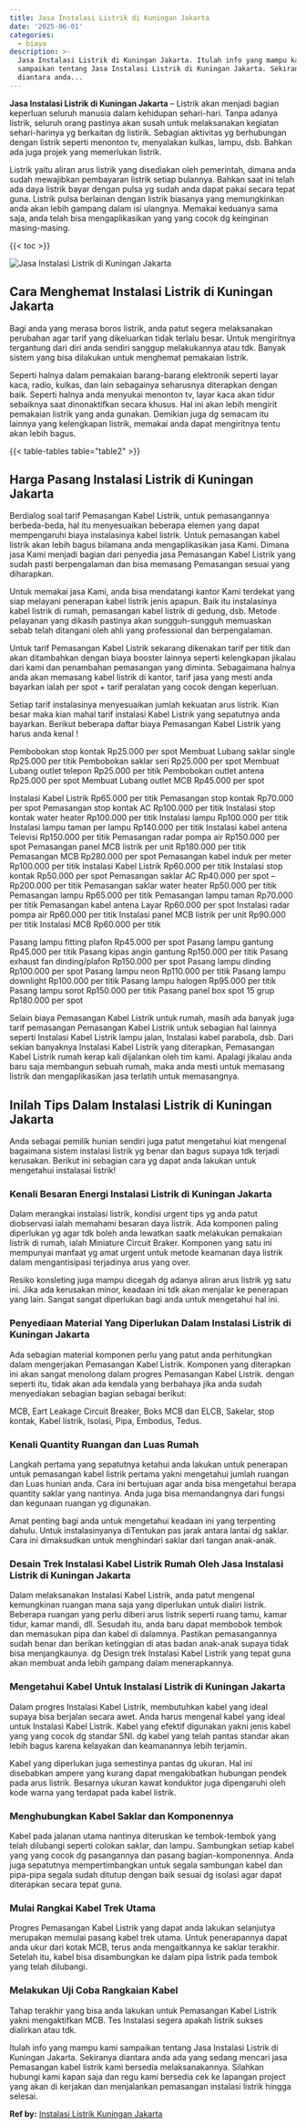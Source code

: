 ```yaml
---
title: Jasa Instalasi Listrik di Kuningan Jakarta
date: '2025-06-01'
categories:
  - biaya
description: >-
  Jasa Instalasi Listrik di Kuningan Jakarta. Itulah info yang mampu kami
  sampaikan tentang Jasa Instalasi Listrik di Kuningan Jakarta. Sekiranya
  diantara anda...
---
```


**Jasa Instalasi Listrik di Kuningan Jakarta** – Listrik akan menjadi bagian keperluan seluruh manusia dalam kehidupan sehari-hari. Tanpa adanya listrik, seluruh orang pastinya akan susah untuk melaksanakan kegiatan sehari-harinya yg berkaitan dg listirik. Sebagian aktivitas yg berhubungan dengan listrik seperti menonton tv, menyalakan kulkas, lampu, dsb. Bahkan ada juga projek yang memerlukan listrik.

Listrik yaitu aliran arus listrik yang disediakan oleh pemerintah, dimana anda sudah mewajibkan pembayaran listrik setiap bulannya. Bahkan saat ini telah ada daya listrik bayar dengan pulsa yg sudah anda dapat pakai secara tepat guna. Listrik pulsa berlainan dengan listrik biasanya yang memungkinkan anda akan lebih gampang dalam isi ulangnya. Memakai keduanya sama saja, anda telah bisa mengaplikasikan yang yang cocok dg keinginan masing-masing.

{{< toc >}}

![Jasa Instalasi Listrik di Kuningan Jakarta](/images/instalasi-listrik-murah23.png)

## Cara Menghemat Instalasi Listrik di Kuningan Jakarta

Bagi anda yang merasa boros listrik, anda patut segera melaksanakan perubahan agar tarif yang dikeluarkan tidak terlalu besar. Untuk mengiritnya tergantung dari diri anda sendiri sanggup melakukannya atau tdk. Banyak sistem yang bisa dilakukan untuk menghemat pemakaian listrik.

Seperti halnya dalam pemakaian barang-barang elektronik seperti layar kaca, radio, kulkas, dan lain sebagainya seharusnya diterapkan dengan baik. Seperti halnya anda menyukai menonton tv, layar kaca akan tidur sebaiknya saat dinonaktifkan secara khusus. Hal ini akan lebih mengirit pemakaian listrik yang anda gunakan. Demikian juga dg semacam itu lainnya yang kelengkapan listrik, memakai anda dapat mengiritnya tentu akan lebih bagus.

{{< table-tables table="table2" >}}

## Harga Pasang Instalasi Listrik di Kuningan Jakarta

Berdialog soal tarif Pemasangan Kabel Listrik, untuk pemasangannya berbeda-beda, hal itu menyesuaikan beberapa elemen yang dapat mempengaruhi biaya instalasinya kabel listrik. Untuk pemasangan kabel listrik akan lebih bagus bilamana anda mengaplikasikan jasa Kami. Dimana jasa Kami menjadi bagian dari penyedia jasa Pemasangan Kabel Listrik yang sudah pasti berpengalaman dan bisa memasang Pemasangan sesuai yang diharapkan.

Untuk memakai jasa Kami, anda bisa mendatangi kantor Kami terdekat yang siap melayani penerapan kabel listrik jenis apapun. Baik itu instalasinya kabel listrik di rumah, pemasangan kabel listrik di gedung, dsb. Metode pelayanan yang dikasih pastinya akan sungguh-sungguh memuaskan sebab telah ditangani oleh ahli yang professional dan berpengalaman.

Untuk tarif Pemasangan Kabel Listrik sekarang dikenakan tarif per titik dan akan ditambahkan dengan biaya booster lainnya seperti kelengkapan jikalau dari kami dan penambahan pemasangan yang diminta. Sebagaimana halnya anda akan memasang kabel listrik di kantor, tarif jasa yang mesti anda bayarkan ialah per spot + tarif peralatan yang cocok dengan keperluan.

Setiap tarif instalasinya menyesuaikan jumlah kekuatan arus listrik. Kian besar maka kian mahal tarif instalasi Kabel Listrik yang sepatutnya anda bayarkan. Berikut beberapa daftar biaya Pemasangan Kabel Listrik yang harus anda kenal !

Pembobokan stop kontak Rp25.000 per spot Membuat Lubang saklar single Rp25.000 per titik Pembobokan saklar seri Rp25.000 per spot Membuat Lubang outlet telepon Rp25.000 per titik Pembobokan outlet antena Rp25.000 per spot Membuat Lubang outlet MCB Rp45.000 per spot

Instalasi Kabel Listrik Rp65.000 per titik Pemasangan stop kontak Rp70.000 per spot Pemasangan stop kontak AC Rp100.000 per titik Instalasi stop kontak water heater Rp100.000 per titik Instalasi lampu Rp100.000 per titik Instalasi lampu taman per lampu Rp140.000 per titik Instalasi kabel antena Televisi Rp150.000 per titik Pemasangan radar pompa air Rp150.000 per spot Pemasangan panel MCB listrik per unit Rp180.000 per titik Pemasangan MCB Rp280.000 per spot Pemasangan kabel induk per meter Rp100.000 per titik Instalasi Kabel Listrik Rp60.000 per titik Instalasi stop kontak Rp50.000 per spot Pemasangan saklar AC Rp40.000 per spot – Rp200.000 per titik Pemasangan saklar water heater Rp50.000 per titik Pemasangan lampu Rp65.000 per titik Pemasangan lampu taman Rp70.000 per titik Pemasangan kabel antena Layar Rp60.000 per spot Instalasi radar pompa air Rp60.000 per titik Instalasi panel MCB listrik per unit Rp90.000 per titik Instalasi MCB Rp60.000 per titik

Pasang lampu fitting plafon Rp45.000 per spot Pasang lampu gantung Rp45.000 per titik Pasang kipas angin gantung Rp150.000 per titik Pasang exhaust fan dinding/plafon Rp150.000 per spot Pasang lampu dinding Rp100.000 per spot Pasang lampu neon Rp110.000 per titik Pasang lampu downlight Rp100.000 per titik Pasang lampu halogen Rp95.000 per titik Pasang lampu sorot Rp150.000 per titik Pasang panel box spot 15 grup Rp180.000 per spot

Selain biaya Pemasangan Kabel Listrik untuk rumah, masih ada banyak juga tarif pemasangan Pemasangan Kabel Listrik untuk sebagian hal lainnya seperti Instalasi Kabel Listrik lampu jalan, Instalasi kabel parabola, dsb. Dari sekian banyaknya Instalasi Kabel Listrik yang diterapkan, Pemasangan Kabel Listrik rumah kerap kali dijalankan oleh tim kami. Apalagi jikalau anda baru saja membangun sebuah rumah, maka anda mesti untuk memasang listrik dan mengaplikasikan jasa terlatih untuk memasangnya.

## Inilah Tips Dalam Instalasi Listrik di Kuningan Jakarta


Anda sebagai pemilik hunian sendiri juga patut mengetahui kiat mengenal bagaimana sistem instalasi listrik yg benar dan bagus supaya tdk terjadi kerusakan. Berikut ini sebagian cara yg dapat anda lakukan untuk mengetahui instalasai listrik!

### Kenali Besaran Energi Instalasi Listrik di Kuningan Jakarta

Dalam merangkai instalasi listrik, kondisi urgent tips yg anda patut diobservasi ialah memahami besaran daya listrik. Ada komponen paling diperlukan yg agar tdk boleh anda lewatkan saatk melakukan pemakaian listrik di rumah, ialah Miniature Circuit Braker. Komponen yang satu ini mempunyai manfaat yg amat urgent untuk metode keamanan daya listrik dalam mengantisipasi terjadinya arus yang over.

Resiko konsleting juga mampu dicegah dg adanya aliran arus listrik yg satu ini. Jika ada kerusakan minor, keadaan ini tdk akan menjalar ke penerapan yang lain. Sangat sangat diperlukan bagi anda untuk mengetahui hal ini.

### Penyediaan Material Yang Diperlukan Dalam Instalasi Listrik di Kuningan Jakarta

Ada sebagian material komponen perlu yang patut anda perhitungkan dalam mengerjakan Pemasangan Kabel Listrik. Komponen yang diterapkan ini akan sangat menolong dalam progres Pemasangan Kabel Listrik. dengan seperti itu, tidak akan ada kendala yang berbahaya jika anda sudah menyediakan sebagian bagian sebagai berikut:

MCB, Eart Leakage Circuit Breaker, Boks MCB dan ELCB, Sakelar, stop kontak, Kabel listrik, Isolasi, Pipa, Embodus, Tedus.

### Kenali Quantity Ruangan dan Luas Rumah

Langkah pertama yang sepatutnya ketahui anda lakukan untuk penerapan untuk pemasangan kabel listrik pertama yakni mengetahui jumlah ruangan dan Luas hunian anda. Cara ini bertujuan agar anda bisa mengetahui berapa quantity saklar yang nantinya. Anda juga bisa memandangnya dari fungsi dan kegunaan ruangan yg digunakan.

Amat penting bagi anda untuk mengetahui keadaan ini yang terpenting dahulu. Untuk instalasinyanya diTentukan pas jarak antara lantai dg saklar. Cara ini dimaksudkan untuk menghindari saklar dari tangan anak-anak.

### Desain Trek Instalasi Kabel Listrik Rumah Oleh Jasa Instalasi Listrik di Kuningan Jakarta

Dalam melaksanakan Instalasi Kabel Listrik, anda patut mengenal kemungkinan ruangan mana saja yang diperlukan untuk dialiri listrik. Beberapa ruangan yang perlu diberi arus listrik seperti ruang tamu, kamar tidur, kamar mandi, dll. Sesudah itu, anda baru dapat membobok tembok dan memasukan pipa dan kabel di dalamnya. Pastikan pemasangannya sudah benar dan berikan ketinggian di atas badan anak-anak supaya tidak bisa menjangkaunya. dg Design trek Instalasi Kabel Listrik yang tepat guna akan membuat anda lebih gampang dalam menerapkannya.

### Mengetahui Kabel Untuk Instalasi Listrik di Kuningan Jakarta

Dalam progres Instalasi Kabel Listrik, membutuhkan kabel yang ideal supaya bisa berjalan secara awet. Anda harus mengenal kabel yang ideal untuk Instalasi Kabel Listrik. Kabel yang efektif digunakan yakni jenis kabel yang yang cocok dg standar SNI. dg kabel yang telah pantas standar akan lebih bagus karena kelayakan dan keamanannya lebih terjamin.

Kabel yang diperlukan juga semestinya pantas dg ukuran. Hal ini disebabkan ampere yang kurang dapat mengakibatkan hubungan pendek pada arus listrik. Besarnya ukuran kawat konduktor juga dipengaruhi oleh kode warna yang terdapat pada kabel listrik.

### Menghubungkan Kabel Saklar dan Komponennya

Kabel pada jalanan utama nantinya diteruskan ke tembok-tembok yang telah dilubangi seperti colokan saklar, dan lampu. Sambungkan setiap kabel yang yang cocok dg pasangannya dan pasang bagian-komponennya. Anda juga sepatutnya mempertimbangkan untuk segala sambungan kabel dan pipa-pipa segala sudah ditutup dengan baik sesuai dg isolasi agar dapat diterapkan secara tepat guna.

### Mulai Rangkai Kabel Trek Utama

Progres Pemasangan Kabel Listrik yang dapat anda lakukan selanjutya merupakan memulai pasang kabel trek utama. Untuk penerapannya dapat anda ukur dari kotak MCB, terus anda mengaitkannya ke saklar terakhir. Setelah itu, kabel bisa disambungkan ke dalam pipa listrik pada tembok yang telah dilubangi.

### Melakukan Uji Coba Rangkaian Kabel

Tahap terakhir yang bisa anda lakukan untuk Pemasangan Kabel Listrik yakni mengaktifkan MCB. Tes Instalasi segera apakah listrik sukses dialirkan atau tdk.

Itulah info yang mampu kami sampaikan tentang Jasa Instalasi Listrik di Kuningan Jakarta. Sekiranya diantara anda ada yang sedang mencari jasa Pemasangan kabel listrik kami bersedia melaksanakannya. Silahkan hubungi kami kapan saja dan regu kami bersedia cek ke lapangan project yang akan di kerjakan dan menjalankan pemasangan instalasi listrik hingga selesai.

**Ref by:** [Instalasi Listrik Kuningan Jakarta](https://id.wikipedia.org/wiki/Instalasi)
